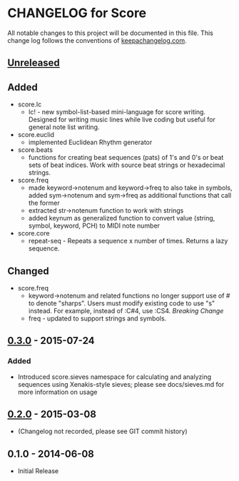# CHANGELOG for Score

All notable changes to this project will be documented in this file. This
change log follows the conventions of
[keepachangelog.com](http://keepachangelog.com/).

## [Unreleased] 

## Added

* score.lc
  * lc! - new symbol-list-based mini-language for score writing. Designed for
    writing music lines while live coding but useful for general note list
    writing.
* score.euclid
  * implemented Euclidean Rhythm generator
* score.beats
  * functions for creating beat sequences (pats) of 1's and 0's or beat sets
  of beat indices. Work with source beat strings or hexadecimal strings.
* score.freq 
  * made keyword-\>notenum and keyword-\>freq to also take in symbols, added
    sym-\>notenum and sym-\>freq as additional functions that call the former
  * extracted str-\>notenum function to work with strings
  * added keynum as generalized function to convert value (string, symbol,
    keyword, PCH) to MIDI note number
* score.core
  * repeat-seq - Repeats a sequence x number of times. Returns a lazy sequence.

## Changed

* score.freq
  * keyword-\>notenum and related functions no longer support use of # to denote
    "sharps". Users must modify existing code to use "s" instead. For example,
    instead of :C#4, use :CS4. *Breaking Change*
  * freq - updated to support strings and symbols.

## [0.3.0] - 2015-07-24

### Added

* Introduced score.sieves namespace for calculating and analyzing sequences
  using Xenakis-style sieves; please see docs/sieves.md for more information on
  usage

## [0.2.0] - 2015-03-08

* (Changelog not recorded, please see GIT commit history)

## 0.1.0 - 2014-06-08

* Initial Release 



[Unreleased]: https://github.com/kunstmusik/score/compare/0.3.0...HEAD
[0.2.0]: https://github.com/kunstmusik/score/compare/0.1.0...0.2.0
[0.3.0]: https://github.com/kunstmusik/score/compare/0.2.0...0.3.0
